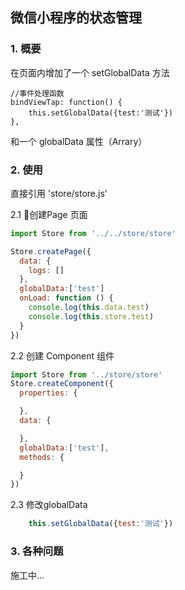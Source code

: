 ## 微信小程序的状态管理

### 1. 概要
在页面内增加了一个 setGlobalData 方法
~~~JavaScript
//事件处理函数
bindViewTap: function() {
    this.setGlobalData({test:'测试'})
},
~~~
和一个 globalData 属性（Arrary）


### 2. 使用
直接引用 'store/store.js'

2.1 创建Page 页面
~~~JavaScript
import Store from '../../store/store'

Store.createPage({
  data: {
    logs: []
  },
  globalData:['test']
  onLoad: function () {
    console.log(this.data.test)
    console.log(this.store.test)
  }
})
~~~

2.2 创建 Component 组件
~~~JavaScript
import Store from '../store/store'
Store.createComponent({
  properties: {

  },
  data: {

  },
  globalData:['test'],
  methods: {

  }
})
~~~

2.3 修改globalData
~~~javascript
    this.setGlobalData({test:'测试'})
~~~

### 3. 各种问题
施工中...
